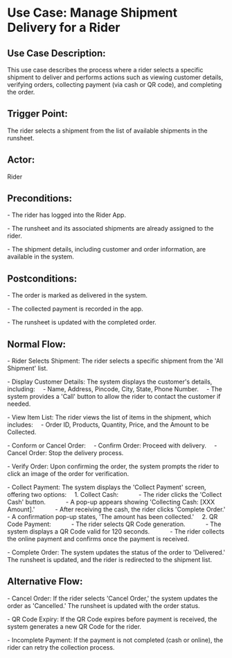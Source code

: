 ﻿# **Use Case: Manage Shipment Delivery for a Rider**
## **Use Case Description:**
This use case describes the process where a rider selects a specific shipment to deliver and performs actions such as viewing customer details, verifying orders, collecting payment (via cash or QR code), and completing the order.
## **Trigger Point:**
The rider selects a shipment from the list of available shipments in the runsheet.
## **Actor:**
Rider
## **Preconditions:**
\- The rider has logged into the Rider App.

\- The runsheet and its associated shipments are already assigned to the rider.

\- The shipment details, including customer and order information, are available in the system.
## **Postconditions:**
\- The order is marked as delivered in the system.

\- The collected payment is recorded in the app.

\- The runsheet is updated with the completed order.
## **Normal Flow:**
\- Rider Selects Shipment: The rider selects a specific shipment from the 'All Shipment' list.

\- Display Customer Details: The system displays the customer's details, including:
`  `- Name, Address, Pincode, City, State, Phone Number.
`  `- The system provides a 'Call' button to allow the rider to contact the customer if needed.

\- View Item List: The rider views the list of items in the shipment, which includes:
`  `- Order ID, Products, Quantity, Price, and the Amount to be Collected.

\- Conform or Cancel Order:
`  `- Confirm Order: Proceed with delivery.
`  `- Cancel Order: Stop the delivery process.

\- Verify Order: Upon confirming the order, the system prompts the rider to click an image of the order for verification.

\- Collect Payment: The system displays the 'Collect Payment' screen, offering two options:
`  `1. Collect Cash:
`      `- The rider clicks the 'Collect Cash' button.
`      `- A pop-up appears showing 'Collecting Cash: [XXX Amount].'
`      `- After receiving the cash, the rider clicks 'Complete Order.'
`      `- A confirmation pop-up states, 'The amount has been collected.'
`  `2. QR Code Payment:
`      `- The rider selects QR Code generation.
`      `- The system displays a QR Code valid for 120 seconds.
`      `- The rider collects the online payment and confirms once the payment is received.

\- Complete Order: The system updates the status of the order to 'Delivered.' The runsheet is updated, and the rider is redirected to the shipment list.
## **Alternative Flow:**
\- Cancel Order: If the rider selects 'Cancel Order,' the system updates the order as 'Cancelled.' The runsheet is updated with the order status.

\- QR Code Expiry: If the QR Code expires before payment is received, the system generates a new QR Code for the rider.

\- Incomplete Payment: If the payment is not completed (cash or online), the rider can retry the collection process.
